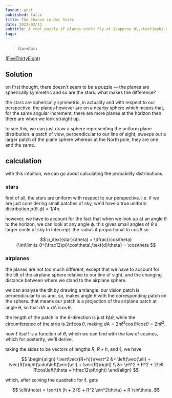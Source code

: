 ```yaml
---
layout: post
published: false
title: The Chance in Our Stars
date: 2023/02/11
subtitle: A cool puzzle if planes could fly at $\approx 0\,\text{mph}.$
tags:
---
```


>Question

<!--more-->

([FiveThirtyEight](URL))

## Solution

on first thought, there doesn't seem to be a puzzle — the planes are spherically symmetric and so are the stars. what makes the difference?

the stars are spherically symmetric, in actuality and with respect to our perspective. the planes however are on a nearby sphere which means that, for the same angular increment, there are more planes at the horizon then there are when we look straight up.

to see this, we can just draw a sphere representing the uniform plane distribution. a patch of view, perpendicular to our line of sight, sweeps out a larger patch of the plane sphere whereas at the North pole, they are one and the same.

## calculation

with this intuition, we can go about calculating the probability distributions. 

### stars

first of all, the stars are uniform with respect to our perspective. i.e. if we are just considering small patches of sky, we'd have a true uniform distribution $p(\theta,\phi) = 1/4\pi.$ 

however, we have to account for the fact that when we look up at an angle $\theta$ to the horizon, we can look at any angle $\phi.$ this gives small angles of $\theta$ a larger circle of sky to intercept. the radius if proportional to $\cos\theta$ so

$$ p_\text{star}(\theta) = \dfrac{\cos\theta}{\int\limits_0^{\frac12\pi}\cos\theta\,\text{d}\theta} = \cos\theta $$

### airplanes

the planes are not too much different, except that we have to account for the tilt of the airplane sphere relative to our line of sight, and the changing distance between where we stand to the airplane sphere.

we can analyze the tilt by drawing a triangle. our vision patch is perpendicular to us and, so, makes angle $\theta$ with the corresponding patch on the sphere. that means our patch is a projection of the airplane patch at angle $\theta,$ so that $\text{d}A = \text{d}A^\prime/\cos\theta.$

the length of the patch in the $\theta$-direction is just $\ell \Delta \theta,$ while the circumference of the strip is $2\pi\ell\cos\theta,$ making $dA = 2\pi\ell^2\cos\theta/cos\theta = 2\pi\ell^2.$

now $\ell$ itself is a function of $\theta,$ which we can find with the law of cosines, which for posterity, we'll derive.

taking the sides to be vectors of lengths $R,$ $R+h,$ and $\ell,$ we have 

$$
  \begin{align}
    \lvert\vec{(R+h)}\rvert^2 &= \left(\vec{\ell} + \vec{R}\right)\cdot\left(\vec{\ell} + \vec{R}\right) \\
    &= \ell^2 + R^2 + 2\ell R\cos\left(\theta + \tfrac12\pi\right)
  \end{align}
$$

which, after solving the quadratic for $\ell,$ gets 

$$ \ell(\theta) = \sqrt{h (h + 2 R) + R^2 \sin^2\theta} + R \sin\theta. $$
    

<br>
